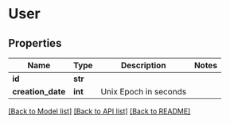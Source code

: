 # User


## Properties
Name | Type | Description | Notes
------------ | ------------- | ------------- | -------------
**id** | **str** |  | 
**creation_date** | **int** | Unix Epoch in seconds | 

[[Back to Model list]](../README.md#documentation-for-models) [[Back to API list]](../README.md#documentation-for-api-endpoints) [[Back to README]](../README.md)


